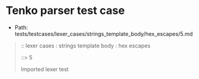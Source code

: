 # Tenko parser test case

- Path: tests/testcases/lexer_cases/strings_template_body/hex_escapes/5.md

> :: lexer cases : strings template body : hex escapes
>
> ::> 5
>
> Imported lexer test
>
> <template body> incomplete hex at end of string

## FAIL

## Input

`````js
`${"-->"}\x2${"<--"}`
`````

## Output

_Note: the whole output block is auto-generated. Manual changes will be overwritten!_

Below follow outputs in four parsing modes: sloppy mode, strict mode script goal, module goal, web compat mode (always sloppy).

Note that the output parts are auto-generated by the test runner to reflect actual result.

### Sloppy mode

Parsed with script goal and as if the code did not start with strict mode header.

`````
throws: Parser error!
  Template contained an illegal escape, these are only allowed in _tagged_ templates in >=ES2018

`${"-->"}\x2${"<--"}`
        ^^^^^^------- error
`````

### Strict mode

Parsed with script goal but as if it was starting with `"use strict"` at the top.

_Output same as sloppy mode._

### Module goal

Parsed with the module goal.

_Output same as sloppy mode._

### Web compat mode

Parsed in sloppy script mode but with the web compat flag enabled.

_Output same as sloppy mode._
